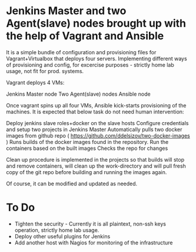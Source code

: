 # Jenkins Master and two Agent(slave) nodes brought up with the help of Vagrant and Ansible


It is a simple bundle of configuration and provisioning files for Vagrant+Virtualbox that deploys four servers.
Implementing different ways of provisioning and config, for excercise purposes - strictly home lab usage, not fit for prod. systems.

Vagrant deploys 4 VMs: 

Jenkins Master node
Two Agent(slave) nodes
Ansible node

Once vagrant spins up all four VMs, Ansible kick-starts provisioning of the machines.
It is expected that below task do not need human intervention:

Deploy jenkins slave roles+docker on the slave hosts
Configure credentials and setup two projects in Jenkins Master
Automatically pulls two docker images from github repo ( https://github.com/ddelsizov/two-docker-images )
Runs builds of the docker images found in the repository.
Run the containers based on the built images
Checks the repo for changes

Clean up procedure is implemented in the projects so that builds will stop and remove containers, will clean up the work-directory and will pull fresh copy of the git repo before building and running the images again.

Of course, it can be modified and updated as needed.

# To Do

- Tighten the security - Currently it is all plaintext, non-ssh keys operation, strictly home lab usage.
- Deploy other useful plugins for Jenkins
- Add another host with Nagios for monitoring of the infrastructure

